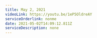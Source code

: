 ```yaml
---
title: May 2, 2021
videoLink: https://youtu.be/1eP5OldreAY
serviceOrderlink: nonme
date: 2021-05-02T14:09:12.811Z
serviceDescription: none
---
```

